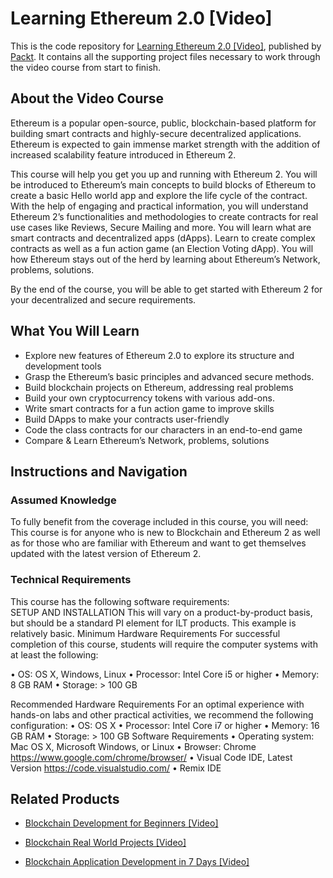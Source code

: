 # Learning Ethereum 2.0 [Video]
This is the code repository for [Learning Ethereum 2.0 [Video]](https://www.packtpub.com/application-development/learning-ethereum-20-video?utm_source=github&utm_medium=repository&utm_campaign=9781838558147), published by [Packt](https://www.packtpub.com/?utm_source=github). It contains all the supporting project files necessary to work through the video course from start to finish.
## About the Video Course
Ethereum is a popular open-source, public, blockchain-based platform for building smart contracts and highly-secure decentralized applications. Ethereum is expected to gain immense market strength with the addition of increased scalability feature introduced in Ethereum 2. 

This course will help you get you up and running with Ethereum 2. You will be introduced to Ethereum’s main concepts to build blocks of Ethereum to create a basic Hello world app and explore the life cycle of the contract. With the help of engaging and practical information, you will understand Ethereum 2’s functionalities and methodologies to create contracts for real use cases like Reviews, Secure Mailing and more. You will learn what are smart contracts and decentralized apps (dApps). Learn to create complex contracts as well as a fun action game (an Election Voting dApp). You will how Ethereum stays out of the herd by learning about Ethereum’s Network, problems, solutions.

By the end of the course, you will be able to get started with Ethereum 2 for your decentralized and secure requirements.


<H2>What You Will Learn</H2>
<DIV class=book-info-will-learn-text>
<UL>
<LI>Explore new features of Ethereum 2.0 to explore its structure and development tools 
<LI>Grasp the Ethereum’s basic principles and advanced secure methods. 
<LI>Build blockchain projects on Ethereum, addressing real problems 
<LI>Build your own cryptocurrency tokens with various add-ons. 
<LI>Write smart contracts for a fun action game to improve skills 
<LI>Build DApps to make your contracts user-friendly 
<LI>Code the class contracts for our characters in an end-to-end game 
<LI>Compare &amp; Learn Ethereum’s Network, problems, solutions </LI></UL></DIV>

## Instructions and Navigation
### Assumed Knowledge
To fully benefit from the coverage included in this course, you will need:<br/>
This course is for anyone who is new to Blockchain and Ethereum 2 as well as for those who are familiar with Ethereum and want to get themselves updated with the latest version of Ethereum 2.
### Technical Requirements
This course has the following software requirements:<br/>
SETUP AND INSTALLATION
This will vary on a product-by-product basis, but should be a standard PI element for ILT products. This example is relatively basic.
Minimum Hardware Requirements
For successful completion of this course, students will require the computer systems with at least the following:

•	OS: OS X, Windows, Linux
•	Processor: Intel Core i5 or higher
•	Memory: 8 GB RAM
•	Storage: > 100 GB

Recommended Hardware Requirements
For an optimal experience with hands-on labs and other practical activities, we recommend the following configuration:
•	OS: OS X
•	Processor: Intel Core i7 or higher
•	Memory: 16 GB RAM
•	Storage: > 100 GB
Software Requirements
•	Operating system: Mac OS X, Microsoft Windows, or Linux
•	Browser: Chrome https://www.google.com/chrome/browser/
•	Visual Code IDE, Latest Version https://code.visualstudio.com/
•	Remix IDE




## Related Products
* [Blockchain Development for Beginners [Video]](https://www.packtpub.com/big-data-and-business-intelligence/blockchain-development-beginners-video?utm_source=github&utm_medium=repository&utm_campaign=9781788830911)

* [Blockchain Real World Projects [Video]](https://www.packtpub.com/big-data-and-business-intelligence/blockchain-real-world-projects-video?utm_source=github&utm_medium=repository&utm_campaign=9781788626217)

* [Blockchain Application Development in 7 Days [Video]](https://www.packtpub.com/application-development/blockchain-application-development-7-days-video?utm_source=github&utm_medium=repository&utm_campaign=9781789341942)


